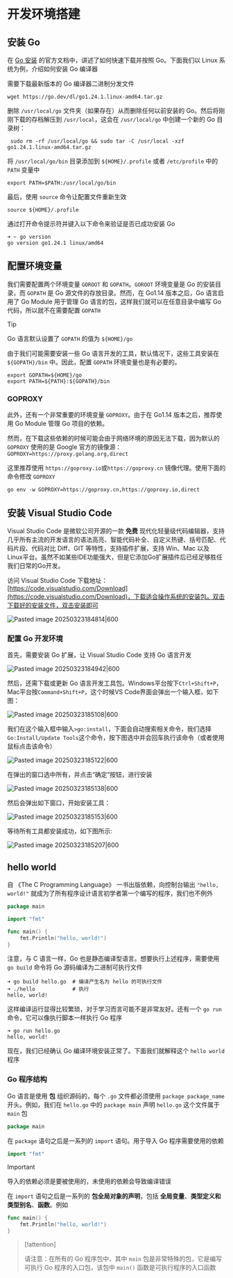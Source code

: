 # 开发环境搭建

## 安装 Go

在 [Go 安装](https://go.dev/doc/install) 的官方文档中，讲述了如何快速下载并按照 Go。下面我们以 Linux 系统为例，介绍如何安装 Go 编译器

需要下载最新版本的 Go 编译器二进制分发文件

```shell
wget https://go.dev/dl/go1.24.1.linux-amd64.tar.gz
```

删除 `/usr/local/go` 文件夹（如果存在）从而删除任何以前安装的 Go。然后将刚刚下载的存档解压到 `/usr/local`，这会在 `/usr/local/go` 中创建一个新的 Go 目录树：

```shell
 sudo rm -rf /usr/local/go && sudo tar -C /usr/local -xzf go1.24.1.linux-amd64.tar.gz
```

将 `/usr/local/go/bin` 目录添加到 `${HOME}/.profile` 或者 `/etc/profile` 中的 `PATH` 变量中

```shell
export PATH=$PATH:/usr/local/go/bin
```

最后，使用 `source` 命令让配置文件重新生效

```shell
source ${HOME}/.profile
```

通过打开命令提示符并键入以下命令来验证是否已成功安装 Go

```shell
➜ ~ go version
go version go1.24.1 linux/amd64
```

## 配置环境变量

我们需要配置两个环境变量 `GOROOT` 和 `GOPATH`。`GOROOT` 环境变量是 Go 的安装目录，而 `GOPATH` 是 Go 源文件的存放目录。然而，在 Go1.14 版本之后，Go 语言启用了 Go Module 用于管理 Go 语言的包，这样我们就可以在任意目录中编写 Go 代码，所以就不在需要配置 `GOPATH`

> [!tip] 
> 
> Go 语言默认设置了 `GOPATH` 的值为 `${HOME}/go`
> 

由于我们可能需要安装一些 Go 语言开发的工具，默认情况下，这些工具安装在 `${GOPATH}/bin` 中。因此，配置 `GOPATH` 环境变量也是有必要的。

```shell
export GOPATH=${HOME}/go
export PATH=${PATH}:${GOPATH}/bin
```

### GOPROXY

此外，还有一个非常重要的环境变量 `GOPROXY`。由于在 Go1.14 版本之后，推荐使用 Go Module 管理 Go 项目的依赖。

然而，在下载这些依赖的时候可能会由于网络环境的原因无法下载，因为默认的 `GOPROXY` 使用的是 Google 官方的镜像源：`GOPROXY=https://proxy.golang.org,direct`

这里推荐使用 `https://goproxy.io`或`https://goproxy.cn` 镜像代理。使用下面的命令修改 `GOPROXY` 

```shell
go env -w GOPROXY=https://goproxy.cn,https://goproxy.io,direct
```


## 安装 Visual Studio Code

Visual Studio Code 是微软公司开源的一款 **免费** 现代化轻量级代码编辑器，支持几乎所有主流的开发语言的语法高亮、智能代码补全、自定义热键、括号匹配、代码片段、代码对比 Diff、GIT 等特性，支持插件扩展，支持 Win、Mac 以及 Linux平台。虽然不如某些IDE功能强大，但是它添加Go扩展插件后已经足够胜任我们日常的Go开发。


访问 Visual Studio Code 下载地址：[https://code.visualstudio.com/Download](https://code.visualstudio.com/Download)，下载适合操作系统的安装包。双击下载好的安装文件，双击安装即可

![Pasted image 20250323184814|600](http://cdn.jsdelivr.net/gh/duyupeng36/images@master/obsidian/1755786701449-97a8a8ec63b34f92ab647f1dfbd298fd.png)

### 配置 Go 开发环境

首先，需要安装 Go 扩展，让 Visual Studio Code 支持 Go 语言开发

![Pasted image 20250323184942|600](http://cdn.jsdelivr.net/gh/duyupeng36/images@master/obsidian/1755786701449-fbb9ab75b9104676a3c49e9ec18d2edf.png)

然后，还需下载或更新 Go 语言开发工具包。Windows平台按下`Ctrl+Shift+P`，Mac平台按`Command+Shift+P`，这个时候VS Code界面会弹出一个输入框，如下图：

![Pasted image 20250323185108|600](http://cdn.jsdelivr.net/gh/duyupeng36/images@master/obsidian/1755786701450-a6de5656ec0742eb9cc0f88c4de9379e.png)

我们在这个输入框中输入`>go:install`，下面会自动搜索相关命令，我们选择`Go:Install/Update Tools`这个命令，按下图选中并会回车执行该命令（或者使用鼠标点击该命令）

![Pasted image 20250323185122|600](http://cdn.jsdelivr.net/gh/duyupeng36/images@master/obsidian/1755786701450-a3334cb2b1804db0bff0cd35f47a938f.png)

在弹出的窗口选中所有，并点击“确定”按钮，进行安装

![Pasted image 20250323185138|600](http://cdn.jsdelivr.net/gh/duyupeng36/images@master/obsidian/1755786701450-764cf35e340f468eb7eb0b749187dba5.png)

然后会弹出如下窗口，开始安装工具：

![Pasted image 20250323185153|600](http://cdn.jsdelivr.net/gh/duyupeng36/images@master/obsidian/1755786701450-e629ca9090184c18a950357d7f454a6e.png)

等待所有工具都安装成功，如下图所示:

![Pasted image 20250323185207|600](http://cdn.jsdelivr.net/gh/duyupeng36/images@master/obsidian/1755786701451-58639c4196a04d7cbfa003e2da40965a.png)

## hello world

自 《The C Programming Language》 一书出版依赖，向控制台输出 `"hello, world!"` 就成为了所有程序设计语言初学者第一个编写的程序，我们也不例外

```go title:hello.go
package main

import "fmt"

func main() {
	fmt.Println("hello, world!")
}
```

注意，与 C 语言一样，Go 也是静态编译型语言。想要执行上述程序，需要使用 `go build` 命令将 Go 源码编译为二进制可执行文件

```shell
➜ go build hello.go  # 编译产生名为 hello 的可执行文件
➜ ./hello            # 执行                
hello, world!
```

这样编译运行显得比较繁琐，对于学习而言可能不是非常友好。还有一个 `go run` 命令，它可以像执行脚本一样执行 Go 程序

```shell
➜ go run hello.go
hello, world!
```

现在，我们已经确认 Go 编译环境安装正常了。下面我们就解释这个 `hello world` 程序

### Go 程序结构

Go 语言是使用 **包** 组织源码的，每个 `.go` 文件都必须使用 `package package_name` 开头。例如，我们在 `hello.go` 中的 `package main` 声明 `hello.go` 这个文件属于 `main` 包 

```go
package main
```

在 `package` 语句之后是一系列的 `import` 语句。用于导入 Go 程序需要使用的依赖

```go
import "fmt"
```

> [!important] 
> 
> 导入的依赖必须是要被使用的，未使用的依赖会导致编译错误
> 

在 `import` 语句之后是一系列的 **包全局对象的声明**，包括 **全局变量**、**类型定义和类型别名**、**函数**。例如

```go
func main() {
	fmt.Println("hello, world!")
}
```

> [!attention] 
> 
> 请注意：在所有的 Go 程序包中，其中 `main` 包是非常特殊的包，它是编写可执行 Go 程序的入口包，该包中 `main()` 函数是可执行程序的入口函数
> 
